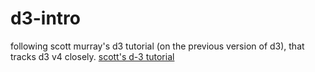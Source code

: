 # d3-intro

following scott murray's d3 tutorial (on the previous version of d3), that tracks d3 v4 closely. [scott's d-3 tutorial](http://alignedleft.com/tutorials/d3)
